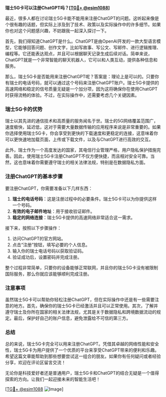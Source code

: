**瑞士5G卡可以注册ChatGPT吗？[[TG💪+ @esim1088](https://t.me/s/esim1088)]**

最近，很多人都在讨论瑞士5G卡能不能用来注册ChatGPT的问题。这听起来像是个很有趣的话题，但实际上涉及到了技术、政策以及实际操作中的许多细节。如果你也对这个问题感兴趣，不妨跟我一起深入探讨一下。

首先，我们得知道ChatGPT是什么。ChatGPT是由OpenAI开发的一款大型语言模型，它能够回答问题、创作文字，比如写故事、写公文、写邮件、进行逻辑推理、编程等。它还能表达观点，并且可以根据聊天记录生成后续对话。简单来说，ChatGPT就是一个非常智能的聊天机器人，它可以和人类互动，提供各种信息和服务。

那么，瑞士5G卡是否能用来注册ChatGPT呢？答案是：理论上是可以的。只要你有瑞士的电话号码，就可以通过这个号码来注册ChatGPT账户。瑞士5G卡提供的高速网络和稳定的信号质量无疑是一个加分项，因为这将确保你在使用ChatGPT时获得流畅的体验。不过，在实际操作中，还需要考虑几个关键因素。

### 瑞士5G卡的优势

瑞士以其先进的通信技术和高质量的服务闻名于世。瑞士的5G网络覆盖范围广，速度极快，延迟低，这对于需要大量数据传输的应用程序来说是非常重要的。如果你选择使用瑞士5G卡，你会享受到更快的下载速度和更稳定的连接，这意味着你可以更快速地加载页面，上传或下载文件，以及与ChatGPT进行高效的交互。

此外，瑞士作为一个高度发达的国家，其电信行业管理严格，用户隐私保护措施完善。因此，使用瑞士5G卡注册ChatGPT不仅方便快捷，而且相对安全可靠。当然，这也意味着你需要遵守瑞士的相关法律法规，特别是在数据隐私方面。

### 注册ChatGPT的基本步骤

要注册ChatGPT，你需要准备以下几样东西：

1. **瑞士的电话号码**：这是注册过程中的必要条件。瑞士5G卡可以为你提供这样一个号码。
2. **有效的电子邮件地址**：用于接收验证邮件。
3. **稳定的网络连接**：瑞士5G卡提供的高速网络非常适合这一需求。

接下来，按照以下步骤操作：

1. 访问ChatGPT的官方网站。
2. 点击“注册”按钮，填写必要的个人信息。
3. 输入你的瑞士电话号码以获取验证码。
4. 验证成功后，设置密码并完成注册。

整个过程非常简单，只要你的设备能够正常联网，并且你的瑞士5G卡没有被限制国际服务，那么你就应该能够顺利完成注册。

### 注意事项

虽然瑞士5G卡可以帮助你轻松注册ChatGPT，但在实际操作中还是有一些需要注意的地方。首先，确保你的瑞士5G卡已经激活并且可以正常使用。其次，了解并遵守瑞士及你所在国家的相关法律法规，尤其是关于数据隐私和跨境数据流动的规定。最后，保护好自己的账户信息，避免泄露给不可信的第三方。

### 总结

总的来说，瑞士5G卡完全可以用来注册ChatGPT。凭借其卓越的网络性能和安全性，瑞士5G卡为用户提供了一个优质的平台来享受ChatGPT带来的便利和乐趣。希望这篇文章能帮助到那些想要尝试这一组合的朋友。如果你有任何疑问或者经验分享，欢迎在评论区留言交流！

无论你是科技爱好者还是普通用户，瑞士5G卡和ChatGPT的结合无疑是一个值得探索的方向。让我们一起迎接未来的智能生活吧！

[[TG💪+ @esim1088](https://t.me/s/esim1088) ![Image](https://i.postimg.cc/4NQfJmqS/Snipaste-2025-05-13-00-14-12.png)]